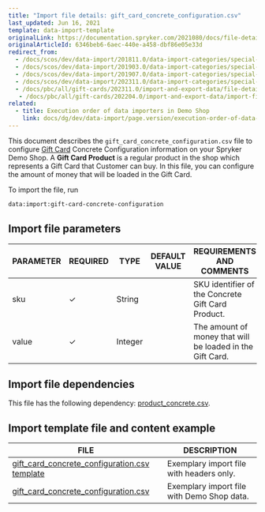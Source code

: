 ```yaml
---
title: "Import file details: gift_card_concrete_configuration.csv"
last_updated: Jun 16, 2021
template: data-import-template
originalLink: https://documentation.spryker.com/2021080/docs/file-details-gift-card-concrete-configurationcsv
originalArticleId: 6346beb6-6aec-440e-a458-dbf86e05e33d
redirect_from:
  - /docs/scos/dev/data-import/201811.0/data-import-categories/special-product-types/gift-cards/file-details-gift-card-concrete-configuration.csv.html
  - /docs/scos/dev/data-import/201903.0/data-import-categories/special-product-types/gift-cards/file-details-gift-card-concrete-configuration.csv.html
  - /docs/scos/dev/data-import/201907.0/data-import-categories/special-product-types/gift-cards/file-details-gift-card-concrete-configuration.csv.html
  - /docs/scos/dev/data-import/202311.0/data-import-categories/special-product-types/gift-cards/file-details-gift-card-concrete-configuration.csv.html
  - /docs/pbc/all/gift-cards/202311.0/import-and-export-data/file-details-gift-card-concrete-configuration.csv.html
   - /docs/pbc/all/gift-cards/202204.0/import-and-export-data/import-file-details-gift-card-concrete-configuration.csv.html
related:
  - title: Execution order of data importers in Demo Shop
    link: docs/dg/dev/data-import/page.version/execution-order-of-data-importers.html
---
```


This document describes the `gift_card_concrete_configuration.csv` file to configure [Gift Card](/docs/pbc/all/gift-cards/{{site.version}}/gift-cards.html) Concrete Configuration information on your Spryker Demo Shop. A **Gift Card Product** is a regular product in the shop which represents a Gift Card that Customer can buy. In this file, you can configure the amount of money that will be loaded in the Gift Card.

To import the file, run

```bash
data:import:gift-card-concrete-configuration
```

## Import file parameters



| PARAMETER | REQUIRED | TYPE | DEFAULT VALUE | REQUIREMENTS AND COMMENTS | DESCRIPTION |
| --- | --- | --- | --- | --- | --- |
| sku | &check; | String |  | SKU identifier of the Concrete Gift Card Product. |
| value | &check; | Integer |  |The amount of money that will be loaded in the Gift Card.  |

## Import file dependencies

This file has the following dependency: [product_concrete.csv](/docs/pbc/all/product-information-management/{{site.version}}/base-shop/import-and-export-data/products-data-import/import-file-details-product-concrete.csv.html).

## Import template file and content example



| FILE | DESCRIPTION |
| --- | --- |
| [gift_card_concrete_configuration.csv template](https://spryker.s3.eu-central-1.amazonaws.com/docs/Developer+Guide/Back-End/Data+Manipulation/Data+Ingestion/Data+Import/Data+Import+Categories/Special+Product+Types/Gift+Cards/Template+gift_card_concrete_configuration.csv) | Exemplary import file with headers only.  |
| [gift_card_concrete_configuration.csv](https://spryker.s3.eu-central-1.amazonaws.com/docs/Developer+Guide/Back-End/Data+Manipulation/Data+Ingestion/Data+Import/Data+Import+Categories/Special+Product+Types/Gift+Cards/gift_card_concrete_configuration.csv) | Exemplary import file with Demo Shop data. |
